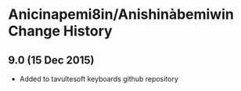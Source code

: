 Anicinapemi8in/Anishinàbemiwin Change History
============================

9.0 (15 Dec 2015)
-----------------

* Added to tavultesoft keyboards github repository
